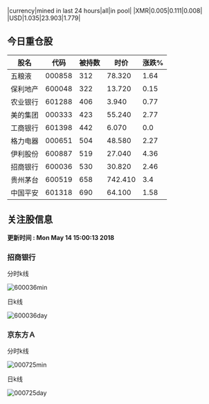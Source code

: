 |currency|mined in last 24 hours|all|in pool|
|XMR|0.005|0.111|0.008|
|USD|1.035|23.903|1.779|

## 今日重仓股 

|股名|代码|被持数|时价|涨跌%|
|---|---|---|---|---|
|五粮液|000858|312|78.320|1.64|
|保利地产|600048|322|13.720|0.15|
|农业银行|601288|406|3.940|0.77|
|美的集团|000333|423|55.240|2.77|
|工商银行|601398|442|6.070|0.0|
|格力电器|000651|504|48.580|2.27|
|伊利股份|600887|519|27.040|4.36|
|招商银行|600036|530|30.820|2.46|
|贵州茅台|600519|658|742.410|3.4|
|中国平安|601318|690|64.100|1.58|

## 关注股信息
**更新时间 : Mon May 14 15:00:13 2018**
### 招商银行 
分时k线

![600036min](http://image.sinajs.cn/newchart/min/n/sh600036.gif)

日k线

![600036day](http://image.sinajs.cn/newchart/daily/n/sh600036.gif)

### 京东方Ａ 
分时k线

![000725min](http://image.sinajs.cn/newchart/min/n/sz000725.gif)

日k线

![000725day](http://image.sinajs.cn/newchart/daily/n/sz000725.gif)
